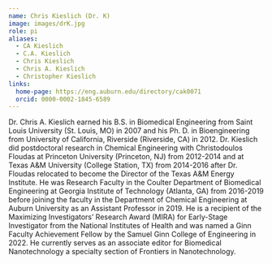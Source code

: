```yaml
---
name: Chris Kieslich (Dr. K)
image: images/drK.jpg
role: pi
aliases:
  - CA Kieslich
  - C.A. Kieslich
  - Chris Kieslich
  - Chris A. Kieslich
  - Christopher Kieslich
links:
  home-page: https://eng.auburn.edu/directory/cak0071
  orcid: 0000-0002-1845-6589
---
```


Dr. Chris A. Kieslich earned his B.S. in Biomedical Engineering from Saint Louis University (St. Louis, MO) in 2007 and his Ph. D. in Bioengineering from University of California, Riverside (Riverside, CA) in 2012. Dr. Kieslich did postdoctoral research in Chemical Engineering with Christodoulos Floudas at Princeton University (Princeton, NJ) from 2012-2014 and at Texas A&M University (College Station, TX) from 2014-2016 after Dr. Floudas relocated to become the Director of the Texas A&M Energy Institute. He was Research Faculty in the Coulter Department of Biomedical Engineering at Georgia Institute of Technology (Atlanta, GA) from 2016-2019 before joining the faculty in the Department of Chemical Engineering at Auburn University as an Assistant Professor in 2019. He is a recipient of the Maximizing Investigators’ Research Award (MIRA) for Early-Stage Investigator from the National Institutes of Health and was named a Ginn Faculty Achievement Fellow by the Samuel Ginn College of Engineering in 2022. He currently serves as an associate editor for Biomedical Nanotechnology a specialty section of Frontiers in Nanotechnology.
